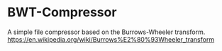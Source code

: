 # BWT-Compressor
A simple file compressor based on the Burrows-Wheeler transform.
https://en.wikipedia.org/wiki/Burrows%E2%80%93Wheeler_transform
